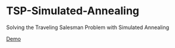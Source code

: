 # TSP-Simulated-Annealing
Solving the Traveling Salesman Problem with Simulated Annealing

[Demo](https://github.com/mert-arican/TSP-Simulated-Annealing/blob/master/Images/Demo.gif)

